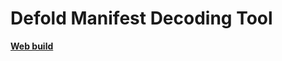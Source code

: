 # Defold Manifest Decoding Tool

[**Web build**](https://aglitchman.github.io/defold-dmanifest-decode/index.html)
